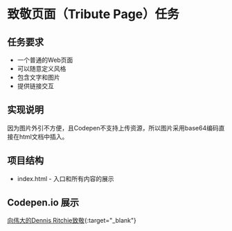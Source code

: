# 致敬页面（Tribute Page）任务

## 任务要求
* 一个普通的Web页面
* 可以随意定义风格
* 包含文字和图片
* 提供链接交互

## 实现说明
因为图片外引不方便，且Codepen不支持上传资源，所以图片采用base64编码直接在html文档中插入。

## 项目结构
* index.html - 入口和所有内容的展示

## Codepen.io 展示
[向伟大的Dennis Ritchie致敬](http://codepen.io/xdsnet/full/bBdaJK){:target="_blank"}